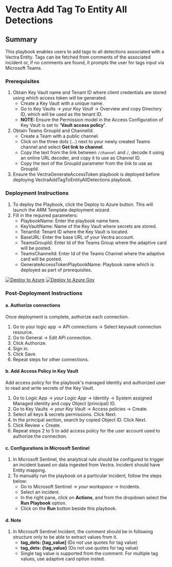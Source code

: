 # Vectra Add Tag To Entity All Detections

## Summary

This playbook enables users to add tags to all detections associated with a Vectra Entity. Tags can be fetched from comments of the associated incident or, if no comments are found, it prompts the user for tags input via Microsoft Teams.

### Prerequisites

1. Obtain Key Vault name and Tenant ID where client credentials are stored using which access token will be generated.
   - Create a Key Vault with a unique name.
   - Go to Key Vaults → *your Key Vault* → Overview and copy Directory ID, which will be used as the tenant ID.
   - **NOTE:** Ensure the Permission model in the Access Configuration of Key Vault is set to **'Vault access policy'**.
2. Obtain Teams GroupId and ChannelId.
   - Create a Team with a public channel.
   - Click on the three dots (...) next to your newly created Teams channel and select **Get link to channel**.
   - Copy the text from the link between `/channel` and `/`, decode it using an online URL decoder, and copy it to use as Channel ID.
   - Copy the text of the GroupId parameter from the link to use as GroupId.
3. Ensure the VectraGenerateAccessToken playbook is deployed before deploying VectraAddTagToEntityAllDetections playbook.

### Deployment Instructions

1. To deploy the Playbook, click the Deploy to Azure button. This will launch the ARM Template deployment wizard.
2. Fill in the required parameters:
   - PlaybookName: Enter the playbook name here.
   - KeyVaultName: Name of the Key Vault where secrets are stored.
   - TenantId: Tenant ID where the Key Vault is located.
   - BaseURL: Enter the base URL of your Vectra account.
   - TeamsGroupId: Enter Id of the Teams Group where the adaptive card will be posted.
   - TeamsChannelId: Enter Id of the Teams Channel where the adaptive card will be posted.
   - GenerateAccessTokenPlaybookName: Playbook name which is deployed as part of prerequisites.

[![Deploy to Azure](https://aka.ms/deploytoazurebutton)](https://portal.azure.com/#create/Microsoft.Template/uri/https%3A%2F%2Fraw.githubusercontent.com%2FAzure%2FAzure-Sentinel%2Fmaster%2FSolutions%2FVectraXDR%2FPlaybooks%2FVectraAddTagToEntityAllDetections%2Fazuredeploy.json) [![Deploy to Azure Gov](https://aka.ms/deploytoazuregovbutton)](https://portal.azure.us/#create/Microsoft.Template/uri/https%3A%2F%2Fraw.githubusercontent.com%2FAzure%2FAzure-Sentinel%2Fmaster%2FSolutions%2FVectraXDR%2FPlaybooks%2FVectraAddTagToEntityAllDetections%2Fazuredeploy.json)

### Post-Deployment Instructions

#### a. Authorize connections

Once deployment is complete, authorize each connection.
1. Go to your logic app → API connections → Select keyvault connection resource.
2. Go to General → Edit API connection.
3. Click Authorize.
4. Sign in.
5. Click Save.
6. Repeat steps for other connections.

#### b. Add Access Policy in Key Vault

Add access policy for the playbook's managed identity and authorized user to read and write secrets of the Key Vault.
1. Go to Logic App → *your Logic App* → Identity → System assigned Managed identity and copy Object (principal) ID.
2. Go to Key Vaults → *your Key Vault* → Access policies → Create.
3. Select all keys & secrets permissions. Click Next.
4. In the principal section, search by copied Object ID. Click Next.
5. Click Review + Create.
6. Repeat steps 2 to 5 to add access policy for the user account used to authorize the connection.

#### c. Configurations in Microsoft Sentinel

1. In Microsoft Sentinel, the analytical rule should be configured to trigger an incident based on data ingested from Vectra. Incident should have Entity mapping.
2. To manually run the playbook on a particular incident, follow the steps below:
   - Go to Microsoft Sentinel → *your workspace* → Incidents.
   - Select an incident.
   - In the right pane, click on **Actions**, and from the dropdown select the **Run Playbook** option.
   - Click on the **Run** button beside this playbook.

#### d. Note

1. In Microsoft Sentinel Incident, the comment should be in following structure only to be able to extract values from it.
   * **tag_dets: [tag_value]** (Do not use quotes for tag value)
   * **tag_dets: {tag_value}** (Do not use quotes for tag value)
   * Single tag value is supported from the comment. For multiple tag values, use adaptive card option insted.